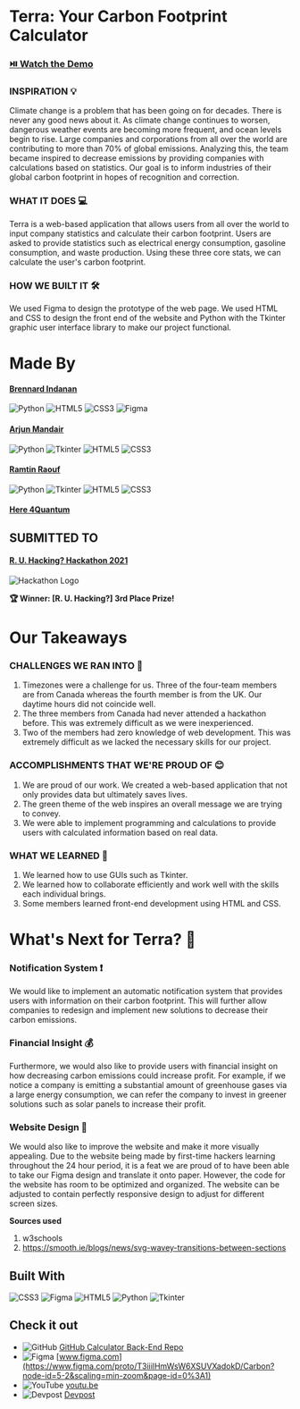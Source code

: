 # Terra: Your Carbon Footprint Calculator

### [⏯️ Watch the Demo](https://www.youtube.com/watch?v=61v9ZJqV-gY)


### INSPIRATION 💡
Climate change is a problem that has been going on for decades. There is never any good news about it. As climate change continues to worsen, dangerous weather events are becoming more frequent, and ocean levels begin to rise. Large companies and corporations from all over the world are contributing to more than 70% of global emissions. Analyzing this, the team became inspired to decrease emissions by providing companies with calculations based on statistics. Our goal is to inform industries of their global carbon footprint in hopes of recognition and correction.


### WHAT IT DOES 💻
Terra is a web-based application that allows users from all over the world to input company statistics and calculate their carbon footprint. Users are asked to provide statistics such as electrical energy consumption, gasoline consumption, and waste production. Using these three core stats, we can calculate the user's carbon footprint.


### HOW WE BUILT IT 🛠
We used Figma to design the prototype of the web page. We used HTML and CSS to design the front end of the website and Python with the Tkinter graphic user interface library to make our project functional.

# Made By

#### [Brennard Indanan](https://devpost.com/brennardindanan) 
![Python](https://img.shields.io/badge/-Python-3776AB?style=flat&logo=python&logoColor=white)
![HTML5](https://img.shields.io/badge/-HTML5-E34F26?style=flat&logo=html5&logoColor=white)
![CSS3](https://img.shields.io/badge/-CSS3-1572B6?style=flat&logo=css3)
![Figma](https://img.shields.io/badge/-Figma-F24E1E?style=flat&logo=figma&logoColor=white)


#### [Arjun Mandair](https://devpost.com/arjun-b-s-m) 
![Python](https://img.shields.io/badge/-Python-3776AB?style=flat&logo=python&logoColor=white)
![Tkinter](https://img.shields.io/badge/-Tkinter-3776AB?style=flat&logo=python&logoColor=white)
![HTML5](https://img.shields.io/badge/-HTML5-E34F26?style=flat&logo=html5&logoColor=white)
![CSS3](https://img.shields.io/badge/-CSS3-1572B6?style=flat&logo=css3)


#### [Ramtin Raouf](https://devpost.com/ramtinraouf) 
![Python](https://img.shields.io/badge/-Python-3776AB?style=flat&logo=python&logoColor=white) 
![Tkinter](https://img.shields.io/badge/-Tkinter-3776AB?style=flat&logo=python&logoColor=white)
![HTML5](https://img.shields.io/badge/-HTML5-E34F26?style=flat&logo=html5&logoColor=white)
![CSS3](https://img.shields.io/badge/-CSS3-1572B6?style=flat&logo=css3)


#### [Here 4Quantum](https://devpost.com/Here4Quantum)

## SUBMITTED TO

#### [R. U. Hacking? Hackathon 2021](https://r-u-hacking-hackathon-2021.devpost.com/)
![Hackathon Logo](https://yt3.googleusercontent.com/ytc/AIdro_mjpClhU5HHnzU39E193q8041pIODMEMjrL7ti36D5ITiM=s160-c-k-c0x00ffffff-no-rj)  


**🏆 Winner: [R. U. Hacking?] 3rd Place Prize!**


# Our Takeaways

### CHALLENGES WE RAN INTO 😤
1. Timezones were a challenge for us. Three of the four-team members are from Canada whereas the fourth member is from the UK. Our daytime hours did not coincide well.
2. The three members from Canada had never attended a hackathon before. This was extremely difficult as we were inexperienced.
3. Two of the members had zero knowledge of web development. This was extremely difficult as we lacked the necessary skills for our project.

### ACCOMPLISHMENTS THAT WE'RE PROUD OF 😊
1. We are proud of our work. We created a web-based application that not only provides data but ultimately saves lives.
2. The green theme of the web inspires an overall message we are trying to convey.
3. We were able to implement programming and calculations to provide users with calculated information based on real data.

### WHAT WE LEARNED 📔
1. We learned how to use GUIs such as Tkinter.
2. We learned how to collaborate efficiently and work well with the skills each individual brings.
3. Some members learned front-end development using HTML and CSS.


# What's Next for Terra? 🚀

### Notification System ❗️
We would like to implement an automatic notification system that provides users with information on their carbon footprint. This will further allow companies to redesign and implement new solutions to decrease their carbon emissions.

### Financial  Insight 💰
Furthermore, we would also like to provide users with financial insight on how decreasing carbon emissions could increase profit. For example, if we notice a company is emitting a substantial amount of greenhouse gases via a large energy consumption, we can refer the company to invest in greener solutions such as solar panels to increase their profit.

### Website Design 🎨

We would also like to improve the website and make it more visually appealing. Due to the website being made by first-time hackers learning throughout the 24 hour period, it is a feat we are proud of to have been able to take our Figma design and translate it onto paper. However, the code for the website has room to be optimized and organized. The website can be adjusted to contain perfectly responsive design to adjust for different screen sizes. 

**Sources used**
1. w3schools
2. https://smooth.ie/blogs/news/svg-wavey-transitions-between-sections

## Built With

![CSS3](https://img.shields.io/badge/-CSS3-1572B6?style=flat&logo=css3)
![Figma](https://img.shields.io/badge/-Figma-F24E1E?style=flat&logo=figma&logoColor=white)
![HTML5](https://img.shields.io/badge/-HTML5-E34F26?style=flat&logo=html5&logoColor=white)
![Python](https://img.shields.io/badge/-Python-3776AB?style=flat&logo=python&logoColor=white)
![Tkinter](https://img.shields.io/badge/-Tkinter-3776AB?style=flat&logo=python&logoColor=white)

## Check it out
- ![GitHub](https://img.shields.io/badge/-GitHub-181717?style=flat&logo=github) [GitHub Calculator Back-End Repo](https://github.com/brennardindanan/Terra-Back-End.git)
- ![Figma](https://img.shields.io/badge/-Figma-F24E1E?style=flat&logo=figma&logoColor=white) [www.figma.com](https://www.figma.com/proto/T3iiilHmWsW6XSUVXadokD/Carbon?node-id=5-2&scaling=min-zoom&page-id=0%3A1)
- ![YouTube](https://img.shields.io/badge/-YouTube-FF0000?style=flat&logo=youtube&logoColor=white) [youtu.be](https://www.youtube.com/watch?v=61v9ZJqV-gY&ab_channel=ArjunMandair)
- ![Devpost](https://img.shields.io/badge/-Devpost-4630EB?style=flat&logo=devpost&logoColor=white) [Devpost](https://devpost.com/software/terra-2dy8o5)




